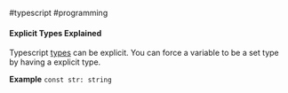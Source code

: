 #typescript #programming

#### Explicit Types Explained
Typescript [types](types.md) can be explicit.  You can force a variable to be a set type by having a explicit type.

**Example** `const str: string`

